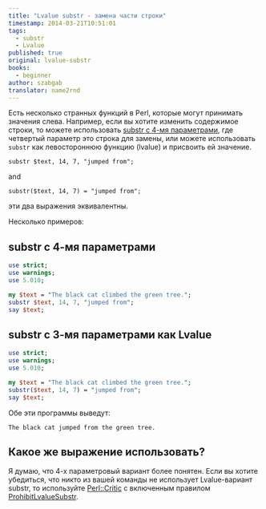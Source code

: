 ```yaml
---
title: "Lvalue substr - замена части строки"
timestamp: 2014-03-21T10:51:01
tags:
  - substr
  - Lvalue
published: true
original: lvalue-substr
books:
  - beginner
author: szabgab
translator: name2rnd
---
```



Есть несколько странных функций в Perl, которые могут принимать значения слева.
Например, если вы хотите изменить содержимое строки, то можете использовать [substr с 4-мя параметрами](https://ru.perlmaven.com/strokovye-funkcii-length-lc-uc-index-substr), где четвертый параметр это строка для замены, или можете использовать `substr` как левостороннюю функцию (lvalue) и присвоить ей значение.


`substr $text, 14, 7, "jumped from";`

and

`substr($text, 14, 7) = "jumped from";`

эти два выражения эквивалентны.

Несколько примеров:

## substr с 4-мя параметрами

```perl
use strict;
use warnings;
use 5.010;

my $text = "The black cat climbed the green tree.";
substr $text, 14, 7, "jumped from";
say $text;
```

## substr с 3-мя параметрами как Lvalue

```perl
use strict;
use warnings;
use 5.010;

my $text = "The black cat climbed the green tree.";
substr($text, 14, 7) = "jumped from";
say $text;
```

Обе эти программы выведут:

```
The black cat jumped from the green tree.
```

## Какое же выражение использовать?

Я думаю, что 4-х параметровый вариант более понятен.
Если вы хотите убедиться, что никто из вашей команды не использует Lvalue-вариант substr, 
то используйте [Perl::Critic](/perl-critic-one-policy) с включенным правилом 
[ProhibitLvalueSubstr](https://metacpan.org/pod/Perl::Critic::Policy::BuiltinFunctions::ProhibitLvalueSubstr).
